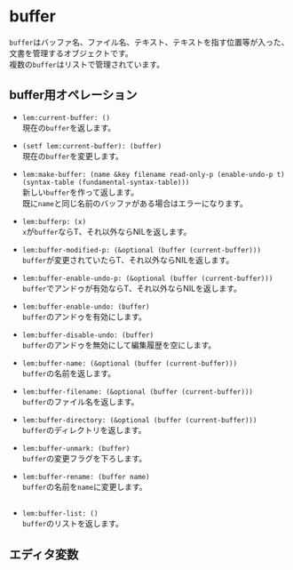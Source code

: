 # buffer
`buffer`はバッファ名、ファイル名、テキスト、テキストを指す位置等が入った、文書を管理するオブジェクトです。  
複数の`buffer`はリストで管理されています。  

## buffer用オペレーション
* `lem:current-buffer: ()`  
  現在の`buffer`を返します。

* `(setf lem:current-buffer): (buffer)`  
  現在の`buffer`を変更します。

* `lem:make-buffer: (name &key filename read-only-p (enable-undo-p t) (syntax-table
                                                                    (fundamental-syntax-table)))`  
  新しい`buffer`を作って返します。  
既に`name`と同じ名前のバッファがある場合はエラーになります。

* `lem:bufferp: (x)`  
  `x`が`buffer`ならT、それ以外ならNILを返します。

* `lem:buffer-modified-p: (&optional (buffer (current-buffer)))`  
  `buffer`が変更されていたらT、それ以外ならNILを返します。

* `lem:buffer-enable-undo-p: (&optional (buffer (current-buffer)))`  
  `buffer`でアンドゥが有効ならT、それ以外ならNILを返します。

* `lem:buffer-enable-undo: (buffer)`  
  `buffer`のアンドゥを有効にします。

* `lem:buffer-disable-undo: (buffer)`  
  `buffer`のアンドゥを無効にして編集履歴を空にします。

* `lem:buffer-name: (&optional (buffer (current-buffer)))`  
  `buffer`の名前を返します。

* `lem:buffer-filename: (&optional (buffer (current-buffer)))`  
  `buffer`のファイル名を返します。

* `lem:buffer-directory: (&optional (buffer (current-buffer)))`  
  `buffer`のディレクトリを返します。

* `lem:buffer-unmark: (buffer)`  
  `buffer`の変更フラグを下ろします。

* `lem:buffer-rename: (buffer name)`  
  `buffer`の名前を`name`に変更します。


##
* `lem:buffer-list: ()`  
  `buffer`のリストを返します。


## エディタ変数
